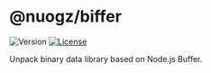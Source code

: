 # @nuogz/biffer
![Version](https://img.shields.io/github/package-json/v/nuogz/biffer?style=flat-square)
[![License](https://img.shields.io/github/license/nuogz/biffer?style=flat-square)](https://www.gnu.org/licenses/lgpl-3.0-standalone.html)

Unpack binary data library based on Node.js Buffer.
